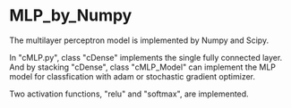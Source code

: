 # MLP_by_Numpy
The multilayer perceptron model is implemented by Numpy and Scipy.

In "cMLP.py", class "cDense" implements the single fully connected layer.
And by stacking "cDense", class "cMLP_Model" can implement the MLP model for classfication
with adam or stochastic gradient optimizer.

Two activation functions, "relu" and "softmax", are implemented. 
